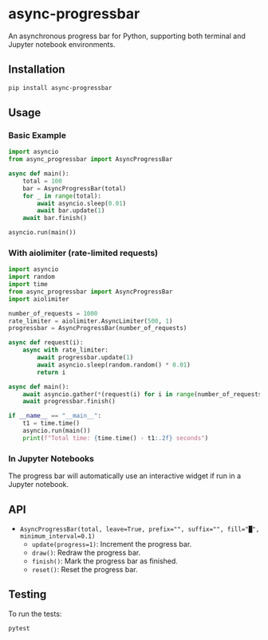 # async-progressbar

An asynchronous progress bar for Python, supporting both terminal and Jupyter notebook environments.

## Installation

```bash
pip install async-progressbar
```

## Usage

### Basic Example

```python
import asyncio
from async_progressbar import AsyncProgressBar

async def main():
    total = 100
    bar = AsyncProgressBar(total)
    for _ in range(total):
        await asyncio.sleep(0.01)
        await bar.update(1)
    await bar.finish()

asyncio.run(main())
```

### With aiolimiter (rate-limited requests)

```python
import asyncio
import random
import time
from async_progressbar import AsyncProgressBar
import aiolimiter

number_of_requests = 1000
rate_limiter = aiolimiter.AsyncLimiter(500, 1)
progressbar = AsyncProgressBar(number_of_requests)

async def request(i):
    async with rate_limiter:
        await progressbar.update(1)
        await asyncio.sleep(random.random() * 0.01)
        return i

async def main():
    await asyncio.gather(*(request(i) for i in range(number_of_requests)))
    await progressbar.finish()

if __name__ == "__main__":
    t1 = time.time()
    asyncio.run(main())
    print(f"Total time: {time.time() - t1:.2f} seconds")
```

### In Jupyter Notebooks

The progress bar will automatically use an interactive widget if run in a Jupyter notebook.

## API

- `AsyncProgressBar(total, leave=True, prefix="", suffix="", fill="█", minimum_interval=0.1)`
  - `update(progress=1)`: Increment the progress bar.
  - `draw()`: Redraw the progress bar.
  - `finish()`: Mark the progress bar as finished.
  - `reset()`: Reset the progress bar.

## Testing

To run the tests:

```bash
pytest
```
